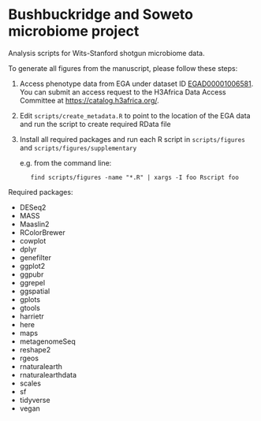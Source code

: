# Bushbuckridge and Soweto microbiome project

Analysis scripts for Wits-Stanford shotgun microbiome data.

To generate all figures from the manuscript, please follow these steps:

1. Access phenotype data from EGA under dataset ID [EGAD00001006581](https://ega-archive.org/datasets/EGAD00001006581). You can submit an access request to the H3Africa Data Access Committee at https://catalog.h3africa.org/.
2. Edit `scripts/create_metadata.R` to point to the location of the EGA data and run the script to create required RData file
3. Install all required packages and run each R script in `scripts/figures` and `scripts/figures/supplementary`

     e.g. from the command line:

          find scripts/figures -name "*.R" | xargs -I foo Rscript foo

Required packages:

* DESeq2
* MASS
* Maaslin2
* RColorBrewer
* cowplot
* dplyr
* genefilter
* ggplot2
* ggpubr
* ggrepel
* ggspatial
* gplots
* gtools
* harrietr
* here
* maps
* metagenomeSeq
* reshape2
* rgeos
* rnaturalearth
* rnaturalearthdata
* scales
* sf
* tidyverse
* vegan

